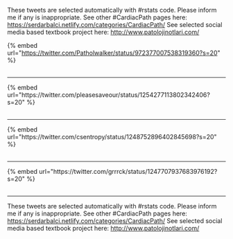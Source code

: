 

These tweets are selected automatically with #rstats code. Please inform me if any is inappropriate.
See other #CardiacPath pages here: https://serdarbalci.netlify.com/categories/CardiacPath/ 
See selected social media based textbook project here: http://www.patolojinotlari.com/

{% embed url="https://twitter.com/Patholwalker/status/972377007538319360?s=20" %}<br>
<br>
<hr>
{% embed url="https://twitter.com/pleasesaveour/status/1254277113802342406?s=20" %}<br>
<br>
<hr>
{% embed url="https://twitter.com/csentropy/status/1248752896402845698?s=20" %}<br>
<br>
<hr>
{% embed url="https://twitter.com/grrrck/status/1247707937683976192?s=20" %}<br>
<br>
<hr>


These tweets are selected automatically with #rstats code. Please inform me if any is inappropriate.
See other #CardiacPath pages here: https://serdarbalci.netlify.com/categories/CardiacPath/ 
See selected social media based textbook project here: http://www.patolojinotlari.com/

